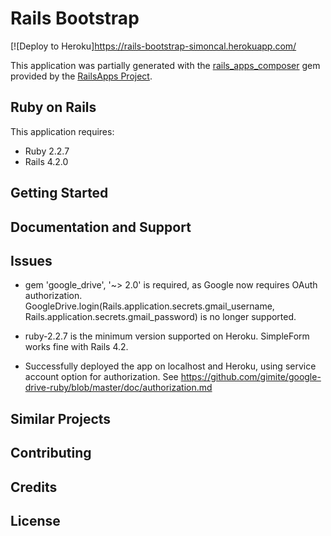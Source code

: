 Rails Bootstrap
================

[![Deploy to Heroku]https://rails-bootstrap-simoncal.herokuapp.com/

This application was partially generated with the [rails_apps_composer](https://github.com/RailsApps/rails_apps_composer) gem
provided by the [RailsApps Project](http://railsapps.github.io/).


Ruby on Rails
-------------
This application requires:

- Ruby 2.2.7
- Rails 4.2.0

Getting Started
---------------

Documentation and Support
-------------------------

Issues
-------------
- gem 'google_drive', '~> 2.0' is required, as Google now requires OAuth authorization.
 GoogleDrive.login(Rails.application.secrets.gmail_username, Rails.application.secrets.gmail_password) is no longer supported.

- ruby-2.2.7 is the minimum version supported on Heroku. SimpleForm works fine with Rails 4.2.

- Successfully deployed the app on localhost and Heroku, using service account option for authorization. See https://github.com/gimite/google-drive-ruby/blob/master/doc/authorization.md

Similar Projects
----------------

Contributing
------------

Credits
-------

License
-------
